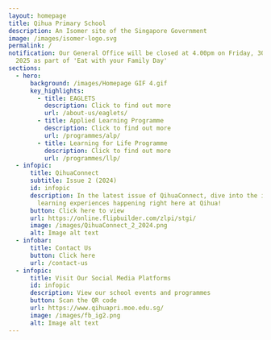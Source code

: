 ```yaml
---
layout: homepage
title: Qihua Primary School
description: An Isomer site of the Singapore Government
image: /images/isomer-logo.svg
permalink: /
notification: Our General Office will be closed at 4.00pm on Friday, 30th May
  2025 as part of 'Eat with your Family Day'
sections:
  - hero:
      background: /images/Homepage GIF 4.gif
      key_highlights:
        - title: EAGLETS
          description: Click to find out more
          url: /about-us/eaglets/
        - title: Applied Learning Programme
          description: Click to find out more
          url: /programmes/alp/
        - title: Learning for Life Programme
          description: Click to find out more
          url: /programmes/llp/
  - infopic:
      title: QihuaConnect
      subtitle: Issue 2 (2024)
      id: infopic
      description: In the latest issue of QihuaConnect, dive into the inspiring
        learning experiences happening right here at Qihua!
      button: Click here to view
      url: https://online.flipbuilder.com/zlpi/stgi/
      image: /images/QihuaConnect_2_2024.png
      alt: Image alt text
  - infobar:
      title: Contact Us
      button: Click here
      url: /contact-us
  - infopic:
      title: Visit Our Social Media Platforms
      id: infopic
      description: View our school events and programmes
      button: Scan the QR code
      url: https://www.qihuapri.moe.edu.sg/
      image: /images/fb_ig2.png
      alt: Image alt text
---
```

